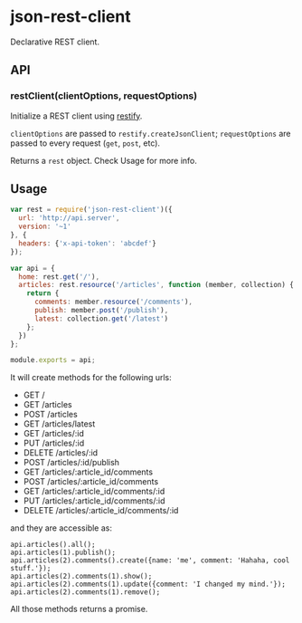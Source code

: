 json-rest-client
================

Declarative REST client.

## API

### restClient(clientOptions, requestOptions)

Initialize a REST client using [restify](https://www.npmjs.org/package/restify).

`clientOptions` are passed to `restify.createJsonClient`; `requestOptions` are
passed to every request (`get`, `post`, etc).

Returns a `rest` object. Check Usage for more info.

## Usage

```javascript
var rest = require('json-rest-client')({
  url: 'http://api.server',
  version: '~1'
}, {
  headers: {'x-api-token': 'abcdef'}
});

var api = {
  home: rest.get('/'),
  articles: rest.resource('/articles', function (member, collection) {
    return {
      comments: member.resource('/comments'),
      publish: member.post('/publish'),
      latest: collection.get('/latest')
    };
  })
};

module.exports = api;
```

It will create methods for the following urls:

* GET     /
* GET     /articles
* POST    /articles
* GET     /articles/latest
* GET     /articles/:id
* PUT     /articles/:id
* DELETE  /articles/:id
* POST    /articles/:id/publish
* GET     /articles/:article_id/comments
* POST    /articles/:article_id/comments
* GET     /articles/:article_id/comments/:id
* PUT     /articles/:article_id/comments/:id
* DELETE  /articles/:article_id/comments/:id

and they are accessible as:

```
api.articles().all();
api.articles(1).publish();
api.articles(2).comments().create({name: 'me', comment: 'Hahaha, cool stuff.'});
api.articles(2).comments(1).show();
api.articles(2).comments(1).update({comment: 'I changed my mind.'});
api.articles(2).comments(1).remove();
```

All those methods returns a promise.
